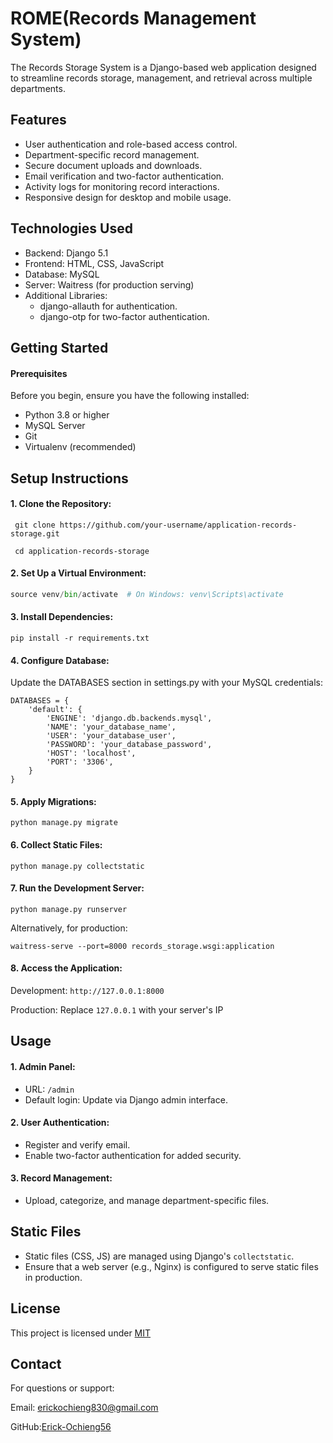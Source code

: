 
# ROME(Records Management System)

The Records Storage System is a Django-based web application designed to streamline records storage, management, and retrieval across multiple departments.


## Features
- User authentication and role-based access control.
- Department-specific record management.
- Secure document uploads and downloads.
- Email verification and two-factor authentication.
- Activity logs for monitoring record interactions.
- Responsive design for desktop and mobile usage.



## Technologies Used
- Backend: Django 5.1
- Frontend: HTML, CSS, JavaScript
- Database: MySQL
- Server: Waitress (for production serving)
- Additional Libraries:
     - django-allauth for authentication.
     - django-otp for two-factor authentication.

## Getting Started
#### Prerequisites
Before you begin, ensure you have the following installed:

- Python 3.8 or higher
- MySQL Server
- Git
- Virtualenv (recommended)

## Setup Instructions
#### 1. Clone the Repository:
``` git clone https://github.com/your-username/application-records-storage.git```

``` cd application-records-storage```

#### 2. Set Up a Virtual Environment:
```python -m venv venv
source venv/bin/activate  # On Windows: venv\Scripts\activate
```
#### 3. Install Dependencies:
```pip install -r requirements.txt```

#### 4. Configure Database:

Update the DATABASES section in settings.py with your MySQL credentials:
```
DATABASES = {
    'default': {
        'ENGINE': 'django.db.backends.mysql',
        'NAME': 'your_database_name',
        'USER': 'your_database_user',
        'PASSWORD': 'your_database_password',
        'HOST': 'localhost',
        'PORT': '3306',
    }
}
```
#### 5. Apply Migrations:

```
python manage.py migrate
```

#### 6. Collect Static Files:
```
python manage.py collectstatic 
```

#### 7. Run the Development Server:
```
python manage.py runserver
```
Alternatively, for production:
```
waitress-serve --port=8000 records_storage.wsgi:application
```

#### 8. Access the Application:

Development: `http://127.0.0.1:8000`

Production: Replace `127.0.0.1` with your server's IP

## Usage

#### 1. Admin Panel:
- URL: ```/admin```
- Default login: Update via Django admin interface.

#### 2. User Authentication:
- Register and verify email.
- Enable two-factor authentication for added security.

#### 3. Record Management:
- Upload, categorize, and manage department-specific files.
## Static Files
- Static files (CSS, JS) are managed using Django's `collectstatic`.
- Ensure that a web server (e.g., Nginx) is configured to serve static files in production.
## License
This project is licensed under
[MIT](https://choosealicense.com/licenses/mit/)


## Contact

For questions or support:

Email: erickochieng830@gmail.com

GitHub:[Erick-Ochieng56](https://github.com/Erick-Ochieng56)
